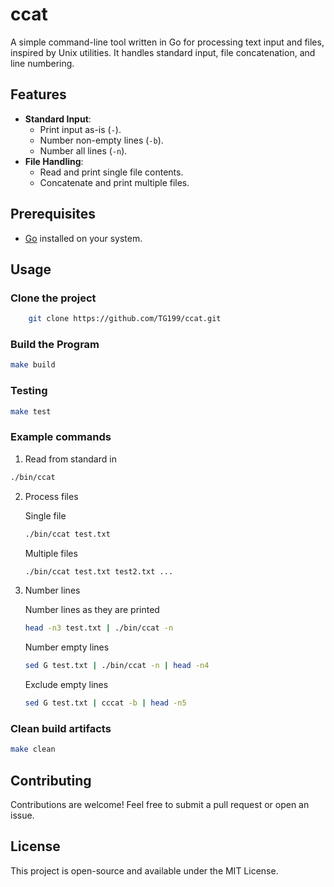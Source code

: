 # ccat

A simple command-line tool written in Go for processing text input and files, inspired by Unix utilities. It handles standard input, file concatenation, and line numbering.

## Features
- **Standard Input**:
  - Print input as-is (`-`).
  - Number non-empty lines (`-b`).
  - Number all lines (`-n`).
- **File Handling**:
  - Read and print single file contents.
  - Concatenate and print multiple files.

## Prerequisites
- [Go](https://golang.org/doc/install) installed on your system.

## Usage

### Clone the project
```bash
    git clone https://github.com/TG199/ccat.git
```

### Build the Program
```bash
make build
```
### Testing
```bash
make test
```

### Example commands
1. Read from standard in
```bash
./bin/ccat
```
2. Process files
    
    Single file
    ```bash
    ./bin/ccat test.txt
    ```
    Multiple files
    ```bash
    ./bin/ccat test.txt test2.txt ...
    ```
3. Number lines

    Number lines as they are printed
    ```bash
    head -n3 test.txt | ./bin/ccat -n
    ```
    Number empty lines
    ```bash
    sed G test.txt | ./bin/ccat -n | head -n4
    ```
    Exclude empty lines
    ```bash
    sed G test.txt | cccat -b | head -n5
    ```

### Clean build artifacts
```bash
make clean
```

## Contributing
Contributions are welcome! Feel free to submit a pull request or open an issue.

## License
This project is open-source and available under the MIT License.








